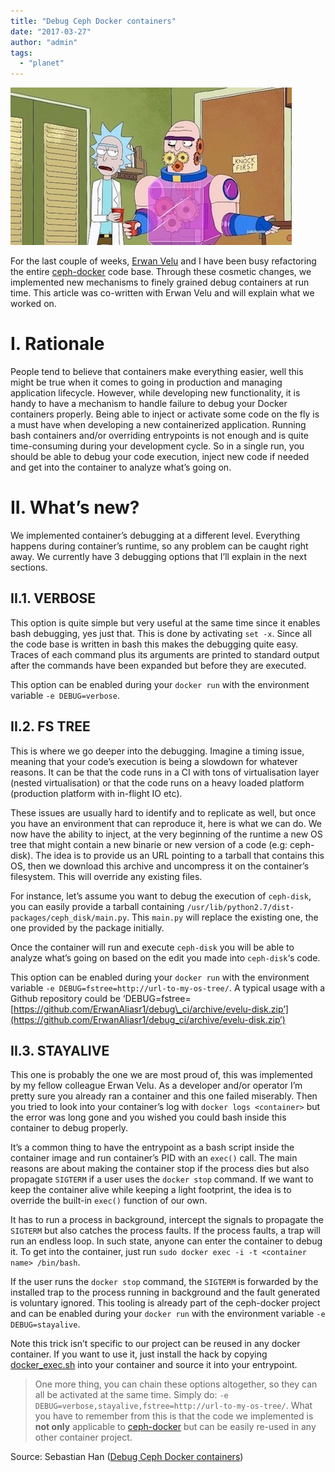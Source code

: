 ```yaml
---
title: "Debug Ceph Docker containers"
date: "2017-03-27"
author: "admin"
tags: 
  - "planet"
---
```


![Title](images/ceph-docker-debug.jpg)

For the last couple of weeks, [Erwan Velu](https://github.com/ErwanAliasr1) and I have been busy refactoring the entire [ceph-docker](https://github.com/ceph/ceph-docker) code base. Through these cosmetic changes, we implemented new mechanisms to finely grained debug containers at run time. This article was co-written with Erwan Velu and will explain what we worked on.

# [](#I-Rationale "I. Rationale")I. Rationale

People tend to believe that containers make everything easier, well this might be true when it comes to going in production and managing application lifecycle. However, while developing new functionality, it is handy to have a mechanism to handle failure to debug your Docker containers properly. Being able to inject or activate some code on the fly is a must have when developing a new containerized application. Running bash containers and/or overriding entrypoints is not enough and is quite time-consuming during your development cycle. So in a single run, you should be able to debug your code execution, inject new code if needed and get into the container to analyze what’s going on.

# [](#II-What’s-new "II. What’s new?")II. What’s new?

We implemented container’s debugging at a different level. Everything happens during container’s runtime, so any problem can be caught right away. We currently have 3 debugging options that I’ll explain in the next sections.

## [](#II-1-VERBOSE "II.1. VERBOSE")II.1. VERBOSE

This option is quite simple but very useful at the same time since it enables bash debugging, yes just that. This is done by activating `set -x`. Since all the code base is written in bash this makes the debugging quite easy. Traces of each command plus its arguments are printed to standard output after the commands have been expanded but before they are executed.

This option can be enabled during your `docker run` with the environment variable `-e DEBUG=verbose`.

## [](#II-2-FS-TREE "II.2. FS TREE")II.2. FS TREE

This is where we go deeper into the debugging. Imagine a timing issue, meaning that your code’s execution is being a slowdown for whatever reasons. It can be that the code runs in a CI with tons of virtualisation layer (nested virtualisation) or that the code runs on a heavy loaded platform (production platform with in-flight IO etc).

These issues are usually hard to identify and to replicate as well, but once you have an environment that can reproduce it, here is what we can do. We now have the ability to inject, at the very beginning of the runtime a new OS tree that might contain a new binarie or new version of a code (e.g: ceph-disk). The idea is to provide us an URL pointing to a tarball that contains this OS, then we download this archive and uncompress it on the container’s filesystem. This will override any existing files.

For instance, let’s assume you want to debug the execution of `ceph-disk`, you can easily provide a tarball containing `/usr/lib/python2.7/dist-packages/ceph_disk/main.py`. This `main.py` will replace the existing one, the one provided by the package initially.

Once the container will run and execute `ceph-disk` you will be able to analyze what’s going on based on the edit you made into `ceph-disk`‘s code.

This option can be enabled during your `docker run` with the environment variable `-e DEBUG=fstree=http://url-to-my-os-tree/`. A typical usage with a Github repository could be ‘DEBUG=fstree=[https://github.com/ErwanAliasr1/debug\_ci/archive/evelu-disk.zip’](https://github.com/ErwanAliasr1/debug_ci/archive/evelu-disk.zip’)

## [](#II-3-STAYALIVE "II.3. STAYALIVE")II.3. STAYALIVE

This one is probably the one we are most proud of, this was implemented by my fellow colleague Erwan Velu. As a developer and/or operator I’m pretty sure you already ran a container and this one failed miserably. Then you tried to look into your container’s log with `docker logs <container>` but the error was long gone and you wished you could bash inside this container to debug properly.

It’s a common thing to have the entrypoint as a bash script inside the container image and run container’s PID with an `exec()` call. The main reasons are about making the container stop if the process dies but also propagate `SIGTERM` if a user uses the `docker stop` command. If we want to keep the container alive while keeping a light footprint, the idea is to override the built-in `exec()` function of our own.

It has to run a process in background, intercept the signals to propagate the `SIGTERM` but also catches the process faults. If the process faults, a trap will run an endless loop. In such state, anyone can enter the container to debug it. To get into the container, just run `sudo docker exec -i -t <container name> /bin/bash`.

If the user runs the `docker stop` command, the `SIGTERM` is forwarded by the installed trap to the process running in background and the fault generated is voluntary ignored. This tooling is already part of the ceph-docker project and can be enabled during your `docker run` with the environment variable `-e DEBUG=stayalive`.

Note this trick isn’t specific to our project can be reused in any docker container. If you want to use it, just install the hack by copying [docker\_exec.sh](https://raw.githubusercontent.com/ceph/ceph-docker/master/ceph-releases/kraken/ubuntu/16.04/daemon/docker_exec.sh) into your container and source it into your entrypoint.

  

> One more thing, you can chain these options altogether, so they can all be activated at the same time. Simply do: `-e DEBUG=verbose,stayalive,fstree=http://url-to-my-os-tree/`. What you have to remember from this is that the code we implemented is **not only** applicable to [ceph-docker](https://github.com/ceph/ceph-docker) but can be easily re-used in any other container project.

Source: Sebastian Han ([Debug Ceph Docker containers](https://sebastien-han.fr/blog/2017/03/27/Debug-Ceph-Docker-containers/))
